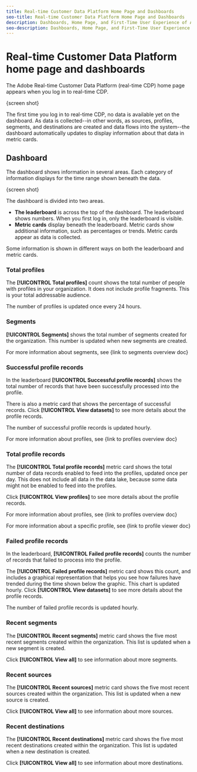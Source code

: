 ```yaml
---
title: Real-time Customer Data Platform Home Page and Dashboards
seo-title: Real-time Customer Data Platform Home Page and Dashboards
description: Dashboards, Home Page, and First-Time User Experience of Adobe Experience Platform
seo-description: Dashboards, Home Page, and First-Time User Experience of Adobe Experience Platform
---
```


# Real-time Customer Data Platform home page and dashboards

The Adobe Real-time Customer Data Platform (real-time CDP) home page appears when you log in to real-time CDP.

{screen shot}

The first time you log in to real-time CDP, no data is available yet on the dashboard. As data is collected--in other words, as sources, profiles, segments, and destinations are created and data flows into the system--the dashboard automatically updates to display information about that data in metric cards. 

## Dashboard

The dashboard shows information in several areas. Each category of information displays for the time range shown beneath the data.

{screen shot}

The dashboard is divided into two areas.

* **The leaderboard** is across the top of the dashboard. The leaderboard shows numbers. When you first log in, only the leaderboard is visible.
* **Metric cards** display beneath the leaderboard. Metric cards show additional information, such as percentages or trends. Metric cards appear as data is collected.

Some information is shown in different ways on both the leaderboard and metric cards.

### Total profiles

The **[!UICONTROL Total profiles]** count shows the total number of people with profiles in your organization. It does not include profile fragments. This is your total addressable audience.

The number of profiles is updated once every 24 hours.  

### Segments

**[!UICONTROL Segments]** shows the total number of segments created for the organization. This number is updated when new segments are created.

For more information about segments, see {link to segments overview doc}

### Successful profile records

In the leaderboard **[!UICONTROL Successful profile records]** shows the total number of records that have been successfully processed into the profile.

There is also a metric card that shows the percentage of successful records. Click **[!UICONTROL View datasets]** to see more details about the profile records.

The number of successful profile records is updated hourly.

For more information about profiles, see {link to profiles overview doc}

### Total profile records

The **[!UICONTROL Total profile records]** metric card shows the total number of data records enabled to feed into the profiles, updated once per day. This does not include all data in the data lake, because some data might not be enabled to feed into the profiles.

Click **[!UICONTROL View profiles]** to see more details about the profile records.

For more information about profiles, see {link to profiles overview doc}

For more information about a specific profile, see {link to profile viewer doc}

### Failed profile records

In the leaderboard, **[!UICONTROL Failed profile records]** counts the number of records that failed to process into the profile.

The **[!UICONTROL Failed profile records]** metric card shows this count, and includes a graphical representation that helps you see how failures have trended during the time shown below the graphic. This chart is updated hourly. Click **[!UICONTROL View datasets]** to see more details about the profile records.

The number of failed profile records is updated hourly.

### Recent segments

The **[!UICONTROL Recent segments]** metric card shows the five most recent segments created within the organization. This list is updated when a new segment is created.

Click **[!UICONTROL View all]** to see information about more segments.

### Recent sources

The **[!UICONTROL Recent sources]** metric card shows the five most recent sources created within the organization. This list is updated when a new source is created.

Click **[!UICONTROL View all]** to see information about more sources.

### Recent destinations

The **[!UICONTROL Recent destinations]** metric card shows the five most recent destinations created within the organization. This list is updated when a new destination is created.

Click **[!UICONTROL View all]** to see information about more destinations.
